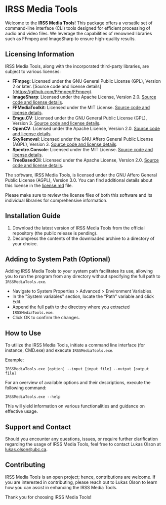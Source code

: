 # IRSS Media Tools

Welcome to the **IRSS Media Tools**! This package offers a versatile set of command-line interface (CLI) tools designed for efficient processing of audio and video files. We leverage the capabilities of renowned libraries such as FFmpeg and ImageSharp to ensure high-quality results.

## Licensing Information

IRSS Media Tools, along with the incorporated third-party libraries, are subject to various licenses:

- **FFmpeg**: Licensed under the GNU General Public License (GPL), Version 2 or later. [Source code and license details]((https://github.com/FFmpeg/FFmpeg).
- **ImageSharp**: Licensed under the Apache License, Version 2.0. [Source code and license details](https://github.com/SixLabors/ImageSharp/blob/master/LICENSE).
- **FFMediaToolkit**: Licensed under the MIT License. [Source code and license details](https://github.com/radek-k/FFMediaToolkit).
- **Emgu.CV**: Licensed under the GNU General Public License (GPL), Version 3. [Source code and license details](https://github.com/emgucv/emgucv/tree/master).
- **OpenCV**: Licensed under the Apache License, Version 2.0. [Source code and license details](https://github.com/opencv/opencv).
- **SkyRemoval**: Licensed under the GNU Affero General Public License (AGPL), Version 3. [Source code and license details](https://github.com/OpenDroneMap/SkyRemoval).
- **Spectre.Console**: Licensed under the MIT License. [Source code and license details](https://github.com/spectreconsole/spectre.console).
- **TreeBasedCli**: Licensed under the Apache License, Version 2.0. [Source code and license details](https://github.com/pgolebiowski/tree-based-cli).

The software, IRSS Media Tools, is licensed under the GNU Affero General Public License (AGPL), Version 3.0. You can find additional details about this license in the [license.md](https://github.com/lukasdragon/MediaTools/blob/master/LICENSE) file. 

Please make sure to review the license files of both this software and its individual libraries for comprehensive information.

## Installation Guide

1. Download the latest version of IRSS Media Tools from the official repository (the public release is pending).
2. Decompress the contents of the downloaded archive to a directory of your choice.

## Adding to System Path (Optional)

Adding IRSS Media Tools to your system path facilitates its use, allowing you to run the program from any directory without specifying the full path to `IRSSMediaTools.exe`.

- Navigate to System Properties > Advanced > Environment Variables.
- In the "System variables" section, locate the “Path” variable and click Edit.
- Append the full path to the directory where you extracted `IRSSMediaTools.exe`.
- Click OK to confirm the changes.

## How to Use

To utilize the IRSS Media Tools, initiate a command line interface (for instance, CMD.exe) and execute `IRSSMediaTools.exe`.

Example:

```shell
IRSSMediaTools.exe [option] --input [input file] --output [output file]
```

For an overview of available options and their descriptions, execute the following command:

```shell
IRSSMediaTools.exe --help
```

This will yield information on various functionalities and guidance on effective usage.

## Support and Contact

Should you encounter any questions, issues, or require further clarification regarding the usage of IRSS Media Tools, feel free to contact Lukas Olson at [lukas.olson@ubc.ca](mailto:lukas.olson@ubc.ca).

## Contributing

IRSS Media Tools is an open project; hence, contributions are welcome. If you are interested in contributing, please reach out to Lukas Olson to learn how you can assist in enhancing the IRSS Media Tools.

Thank you for choosing IRSS Media Tools!
